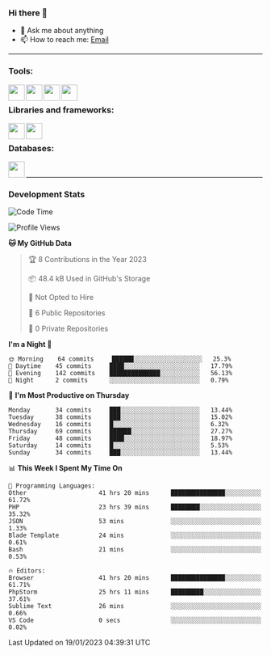 ### Hi there 👋

- 💬 Ask me about anything
- 📫 How to reach me: [Email]

---

### Tools:
<img align='left' height="32" width="32" src="https://cdn.jsdelivr.net/npm/simple-icons@4.8.0/icons/phpstorm.svg" />
<img align='left' height="32" width="32" src="https://cdn.jsdelivr.net/npm/simple-icons@4.8.0/icons/sublimetext.svg" />
<img align='left' height="32" width="32" src="https://cdn.jsdelivr.net/npm/simple-icons@4.8.0/icons/laragon.svg" />
<img align='left' height="32" width="32" src="https://cdn.jsdelivr.net/npm/simple-icons@4.8.0/icons/xampp.svg" />
<br>

### Libraries and frameworks:
<img align='left' height="32" width="32" src="https://cdn.jsdelivr.net/npm/simple-icons@4.8.0/icons/laravel.svg" />
<img align='left' height="32" width="32" src="https://cdn.jsdelivr.net/npm/simple-icons@4.8.0/icons/jquery.svg" />
<br>

### Databases:
<img align='left' height="32" width="32" src="https://cdn.jsdelivr.net/npm/simple-icons@4.8.0/icons/mysql.svg" />
<br>

---
### Development Stats
<!--START_SECTION:waka-->
![Code Time](http://img.shields.io/badge/Code%20Time-801%20hrs%206%20mins-blue)

![Profile Views](http://img.shields.io/badge/Profile%20Views-0-blue)

**🐱 My GitHub Data** 

> 🏆 8 Contributions in the Year 2023
 > 
> 📦 48.4 kB Used in GitHub's Storage 
 > 
> 🚫 Not Opted to Hire
 > 
> 📜 6 Public Repositories 
 > 
> 🔑 0 Private Repositories  
 > 
**I'm a Night 🦉** 

```text
🌞 Morning    64 commits     ██████░░░░░░░░░░░░░░░░░░░   25.3% 
🌆 Daytime    45 commits     ████░░░░░░░░░░░░░░░░░░░░░   17.79% 
🌃 Evening    142 commits    ██████████████░░░░░░░░░░░   56.13% 
🌙 Night      2 commits      ░░░░░░░░░░░░░░░░░░░░░░░░░   0.79%

```
📅 **I'm Most Productive on Thursday** 

```text
Monday       34 commits     ███░░░░░░░░░░░░░░░░░░░░░░   13.44% 
Tuesday      38 commits     ███░░░░░░░░░░░░░░░░░░░░░░   15.02% 
Wednesday    16 commits     █░░░░░░░░░░░░░░░░░░░░░░░░   6.32% 
Thursday     69 commits     ██████░░░░░░░░░░░░░░░░░░░   27.27% 
Friday       48 commits     ████░░░░░░░░░░░░░░░░░░░░░   18.97% 
Saturday     14 commits     █░░░░░░░░░░░░░░░░░░░░░░░░   5.53% 
Sunday       34 commits     ███░░░░░░░░░░░░░░░░░░░░░░   13.44%

```


📊 **This Week I Spent My Time On** 

```text
💬 Programming Languages: 
Other                    41 hrs 20 mins      ███████████████░░░░░░░░░░   61.72% 
PHP                      23 hrs 39 mins      ████████░░░░░░░░░░░░░░░░░   35.32% 
JSON                     53 mins             ░░░░░░░░░░░░░░░░░░░░░░░░░   1.33% 
Blade Template           24 mins             ░░░░░░░░░░░░░░░░░░░░░░░░░   0.61% 
Bash                     21 mins             ░░░░░░░░░░░░░░░░░░░░░░░░░   0.53%

🔥 Editors: 
Browser                  41 hrs 20 mins      ███████████████░░░░░░░░░░   61.71% 
PhpStorm                 25 hrs 11 mins      █████████░░░░░░░░░░░░░░░░   37.61% 
Sublime Text             26 mins             ░░░░░░░░░░░░░░░░░░░░░░░░░   0.66% 
VS Code                  0 secs              ░░░░░░░░░░░░░░░░░░░░░░░░░   0.02%

```


 Last Updated on 19/01/2023 04:39:31 UTC
<!--END_SECTION:waka-->

[huyviet]: https://huyviet.vn/
[EMAIl]: https://mail.google.com/mail/u/0/?fs=1&tf=cm&source=mailto&to=huynguyenviet0110@gmail.com
